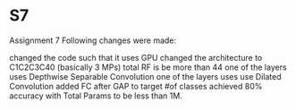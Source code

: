 # S7

Assignment 7
Following changes were made:

changed the code such that it uses GPU
changed the architecture to C1C2C3C40 (basically 3 MPs)
total RF is be more than 44
one of the layers uses Depthwise Separable Convolution
one of the layers uses use Dilated Convolution
added FC after GAP to target #of classes
achieved 80% accuracy with Total Params to be less than 1M.
